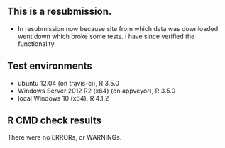 This is a resubmission.
----------------------------------

* In resubmission now because site from which data was downloaded went down which broke some tests. i have since verified the functionality.

## Test environments
* ubuntu 12.04 (on travis-ci), R 3.5.0
* Windows Server 2012 R2 (x64) (on appveyor), R 3.5.0
* local Windows 10 (x64), R 4.1.2

## R CMD check results
There were no ERRORs, or WARNINGs.
